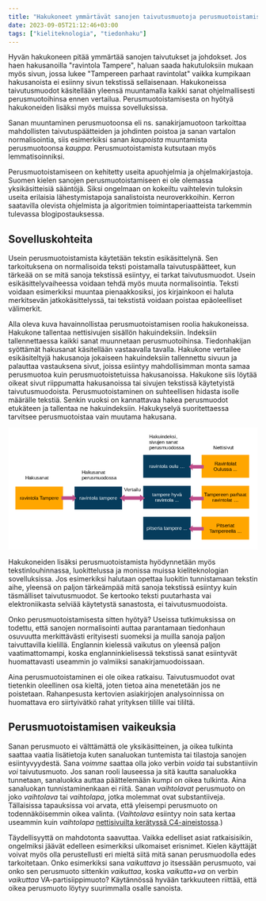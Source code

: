 ```yaml
---
title: "Hakukoneet ymmärtävät sanojen taivutusmuotoja perusmuotoistamisen ansiosta"
date: 2023-09-05T21:12:46+03:00
tags: ["kieliteknologia", "tiedonhaku"]
---
```


Hyvän hakukoneen pitää ymmärtää sanojen taivutukset ja johdokset. Jos haen hakusanoilla "ravintola Tampere", haluan saada hakutuloksiin mukaan myös sivun, jossa lukee "Tampereen parhaat ravintolat" vaikka kumpikaan hakusanoista ei esiinny sivun tekstissä sellaisenaan. Hakukoneissa taivutusmuodot käsitellään yleensä muuntamalla kaikki sanat ohjelmallisesti perusmuotoihinsa ennen vertailua. Perusmuotoistamisesta on hyötyä hakukoneiden lisäksi myös muissa sovelluksissa.

Sanan muuntaminen perusmuotoonsa eli ns. sanakirjamuotoon tarkoittaa mahdollisten taivutuspäätteiden ja johdinten poistoa ja sanan vartalon normalisointia, siis esimerkiksi sanan *kaupoista* muuntamista perusmuotoonsa *kauppa*. Perusmuotoistamista kutsutaan myös lemmatisoinniksi.

Perusmuotoistamiseen on kehitetty useita apuohjelmia ja ohjelmakirjastoja. Suomen kielen sanojen perusmuotoistamiseen ei ole olemassa yksikäsitteisiä sääntöjä. Siksi ongelmaan on kokeiltu vaihtelevin tuloksin useita erilaisia lähestymistapoja sanalistoista neuroverkkoihin. Kerron saatavilla olevista ohjelmista ja algoritmien toimintaperiaatteista tarkemmin tulevassa blogipostauksessa.

## Sovelluskohteita

Usein perusmuotoistamista käytetään tekstin esikäsittelynä. Sen tarkoituksena on normalisoida teksti poistamalla taivutuspäätteet, kun tärkeää on se mitä sanoja tekstissä esiintyy, ei tarkat taivutusmuodot. Usein esikäsittelyvaiheessa voidaan tehdä myös muuta normalisointia. Teksti voidaan esimerkiksi muuntaa pienaakkosiksi, jos kirjainkoon ei haluta merkitsevän jatkokäsittelyssä, tai tekstistä voidaan poistaa epäoleelliset välimerkit.

Alla oleva kuva havainnollistaa perusmuotoistamisen roolia hakukoneissa. Hakukone tallentaa nettisivujen sisällön hakuindeksiin. Indeksiin tallennettaessa kaikki sanat muunnetaan perusmuotoihinsa. Tiedonhakijan syöttämät hakusanat käsitellään vastaavalla tavalla. Hakukone vertailee esikäsiteltyjä hakusanoja jokaiseen hakuindeksiin tallennettu sivuun ja palauttaa vastauksena sivut, joissa esiintyy mahdollisimman monta samaa perusmuotoa kuin perusmuotoistetuissa hakusanoissa. Hakukone siis löytää oikeat sivut riippumatta hakusanoissa tai sivujen tekstissä käytetyistä taivutusmuodoista. Perusmuotoistaminen on suhteellisen hidasta isolle määrälle tekstiä. Senkin vuoksi on kannattavaa hakea perusmuodot etukäteen ja tallentaa ne hakuindeksiin. Hakukyselyä suoritettaessa tarvitsee perusmuotoistaa vain muutama hakusana.

![Esimerkki perusmuotoistamisesta hakukoneessa. Hakuindeksiin on tallennettu perusmuotoistetut versiot nettisivuista. Hakusanat perusmuotoistetaan samalla tavalla. Hakusanoja perusmuotoja vertaillaan jokaiseen hakuindeksin dokumenttiin.](hakusanojen_perusmuotoistaminen.png)

Hakukoneiden lisäksi perusmuotoistamista hyödynnetään myös tekstinlouhinnassa, luokittelussa ja monissa muissa kieliteknologian sovelluksissa. Jos esimerkiksi halutaan opettaa luokitin tunnistamaan tekstin aihe, yleensä on paljon tärkeämpää mitä sanoja tekstissä esiintyy kuin täsmälliset taivutusmuodot. Se kertooko teksti puutarhasta vai elektroniikasta selviää käytetystä sanastosta, ei taivutusmuodoista.

Onko perusmuotoistamisesta sitten hyötyä? Useissa tutkimuksissa on todettu, että sanojen normalisointi auttaa parantamaan tiedonhaun osuvuutta merkittävästi erityisesti suomeksi ja muilla sanoja paljon taivuttavilla kielillä. Englannin kielessä vaikutus on yleensä paljon vaatimattomampi, koska englanninkielisessä tekstissä sanat esiintyvät huomattavasti useammin jo valmiiksi sanakirjamuodoissaan.

Aina perusmuotoistaminen ei ole oikea ratkaisu. Taivutusmuodot ovat tietenkin oleellinen osa kieltä, joten tietoa aina menetetään jos ne poistetaan. Rahanpesusta kertovien asiakirjojen analysoinnissa on huomattava ero siirtyivätkö rahat yrityksen tilille vai tililtä.

## Perusmuotoistamisen vaikeuksia

Sanan perusmuoto ei välttämättä ole yksikäsitteinen, ja oikea tulkinta saattaa vaatia lisätietoja kuten sanaluokan tuntemista tai tilastoja sanojen esiintyvyydestä. Sana *voimme* saattaa olla joko verbin *voida* tai substantiivin *voi* taivutusmuoto. Jos sanan rooli lauseessa ja sitä kautta sanaluokka tunnetaan, sanaluokka auttaa päättelemään kumpi on oikea tulkinta. Aina sanaluokan tunnistaminenkaan ei riitä. Sanan *vaihtolavat* perusmuoto on joko *vaihtolava* tai *vaihtolapa*, jotka molemmat ovat substantiiveja. Tällaisissa tapauksissa voi arvata, että yleisempi perusmuoto on todennäköisemmin oikea valinta. (*Vaihtolava* esiintyy noin sata kertaa useammin kuin *vaihtolapa* [nettisivuilta kerätyssä C4-aineistossa](../suomi-c4/).)

Täydellisyyttä on mahdotonta saavuttaa. Vaikka edelliset asiat ratkaisisikin, ongelmiksi jäävät edelleen esimerkiksi ulkomaiset erisnimet. Kielen käyttäjät voivat myös olla perustellusti eri mieltä siitä mitä sanan perusmuodolla edes tarkoitetaan. Onko esimerkiksi sana *vaikuttava* jo itsessään perusmuoto, vai onko sen perusmuoto sittenkin *vaikuttaa*, koska *vaikutta+va* on verbin *vaikuttaa* VA-partisiippimuoto? Käytännössä hyvään tarkkuuteen riittää, että oikea perusmuoto löytyy suurimmalla osalle sanoista.
